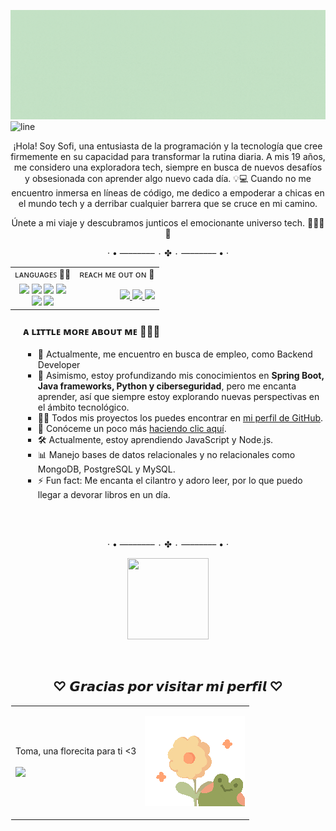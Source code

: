 ![Portada Github](img/gif2.gif)
![line](https://github.com/Sof-Saos/Sof-Saos/assets/74073693/c359f50b-4f6d-4001-ae04-c29f94260a90)
<!-- <p align="center">
  <img src="img/divider2.gif" alt="Divisor" width="360">
</p> -->

<p align="center">
  ¡Hola! Soy Sofi, una entusiasta de la programación y la tecnología que cree firmemente en su capacidad para transformar la rutina diaria. A mis 19 años, me considero una exploradora tech, siempre en busca de nuevos desafíos y obsesionada con aprender algo nuevo cada día. 💡💻 Cuando no me encuentro inmersa en líneas de código, me dedico a empoderar a chicas en el mundo tech y a derribar cualquier barrera que se cruce en mi camino.
</p>
<p align="center">
  Únete a mi viaje y descubramos junticos el emocionante universo tech. 🌟👩‍💻✨
</p>
<p align="center">
  · • —–––––– ٠ ✤ ٠ —–––––– • ·
</p>
<table width="100%" style="border-collapse: collapse; border: none;" align="center">
  <tr>
    <td align="left">ʟᴀɴɢᴜᴀɢᴇꜱ 👩‍💻</td>
    <td align="right">ʀᴇᴀᴄʜ ᴍᴇ ᴏᴜᴛ ᴏɴ 📱 </td>
  </tr>
  <tr>
    <td align="center">
      <img src="https://img.shields.io/badge/java-%23ED8B00.svg?style=for-the-badge&logo=openjdk&logoColor=white" /> 
      <img src="https://img.shields.io/badge/haskell-%23662495.svg?style=for-the-badge&logo=haskell&logoColor=white" />
      <img src="https://img.shields.io/badge/python-%233776AB.svg?style=for-the-badge&logo=python&logoColor=white" />
      <img src="https://img.shields.io/badge/mongodb-%234EA94B.svg?style=for-the-badge&logo=mongodb&logoColor=white" /> <br>
      <img src="https://img.shields.io/badge/mysql-%2300f.svg?style=for-the-badge&logo=mysql&logoColor=white" />
      <img src="https://img.shields.io/badge/git-%23F05032.svg?style=for-the-badge&logo=git&logoColor=white" />
    </td>
    <td align="right">
      <a href="mailto:sofisalamanca93@gmail.com">
        <img src="https://img.shields.io/badge/-Gmail-c14438?style=flat-square&logo=Gmail&logoColor=white&link=mailto:sofisalamanca93@gmail.com"/>
      </a>
      <a href="https://www.linkedin.com/in/ritik-rawal-698a18142/">
        <img src="https://img.shields.io/badge/-LinkedIn-blue?style=flat-square&logo=Linkedin&logoColor=white&link=https://www.linkedin.com/in/sofi-salamanca/"/>
      </a>
      <a href="https://twitter.com/Sofrojita">
        <img src="https://img.shields.io/badge/-Twitter-1DA1F2?style=flat-square&logo=Twitter&logoColor=white&link=https://twitter.com/Sofrojita"/>
      </a>
    </td>
  </tr>
</table>

<!-- <h3>ʟᴇᴛ'ꜱ ʟɪꜱᴛᴇɴ ᴛᴏ ᴍᴜꜱɪᴄ 🎧</h3>  -->
<div align="center">
  <div>
  </div>
    <div align="left" style="margin-left: 20px;">
    <h3>ᴀ ʟɪᴛᴛʟᴇ ᴍᴏʀᴇ ᴀʙᴏᴜᴛ ᴍᴇ 👩🏾‍💻</h3>
    <ul style="list-style-type: square;">
      <li>🔭 Actualmente, me encuentro en busca de empleo, como Backend Developer</li>
      <li>🌱 Asimismo, estoy profundizando mis conocimientos en <strong>Spring Boot, Java frameworks, Python y ciberseguridad</strong>, pero me encanta aprender, así que siempre estoy explorando nuevas perspectivas en el ámbito tecnológico.</li>
      <li>👨‍💻 Todos mis proyectos los puedes encontrar en <a href="https://github.com/Sof-Saos?tab=repositories">mi perfil de GitHub</a>.</li>
      <li>📄 Conóceme un poco más <a href="https://www.dropbox.com/scl/fi/lh9fmfsevdl56uiol94vi/Sof-a-Salamanca-Osorio-CV.pdf?rlkey=us02xxih5mu4eojgsot4q6g9i&st=jqit5y6w&dl=0">haciendo clic aquí</a>.</li>
      <li>🛠️ Actualmente, estoy aprendiendo JavaScript y Node.js.</li>
      <li>📊 Manejo bases de datos relacionales y no relacionales como MongoDB, PostgreSQL y MySQL.</li>
      <li>⚡ Fun fact: Me encanta el cilantro y adoro leer, por lo que puedo llegar a devorar libros en un día.</li>
      <br> 
    </ul>
  </div>
</div>

<br>
<p align="center">
  · • —–––––– ٠ ✤ ٠ —–––––– • ·
</p>

<p align="center">
  <img src="https://media.giphy.com/media/9FQPUHSOoriwsUtuSX/giphy.gif" width="130" height="130">
</p>
<br>

<!-- <iframe src="https://giphy.com/embed/9FQPUHSOoriwsUtuSX" width="480" height="480" style="" frameBorder="0" class="giphy-embed" allowFullScreen></iframe><p><a href="https://giphy.com/stickers/animation-bear-walkanimation-9FQPUHSOoriwsUtuSX">via GIPHY</a></p> -->

<h2 align="center"> ♡︎ 𝙂𝙧𝙖𝙘𝙞𝙖𝙨 𝙥𝙤𝙧 𝙫𝙞𝙨𝙞𝙩𝙖𝙧 𝙢𝙞 𝙥𝙚𝙧𝙛𝙞𝙡 ♡︎ </h2> 
<table style="border: 1px solid transparent;" align="center">
  <tr>
    <td>
      <p align="left">
        Toma, una florecita para ti <3
        <br>
        <br>
        <a href="https://visitorbadge.io/status?path=https%3A%2F%2Fgithub.com%2FSof-Saos"><img src="https://api.visitorbadge.io/api/visitors?path=https%3A%2F%2Fgithub.com%2FSof-Saos&label=Visitors&labelColor=%23f8d79b&countColor=%2394a25b&style=flat-square&labelStyle=upper" /></a>
      </p>
    </td>
    <td>
      <p align="right">
        <img src="img/giphy.gif" alt="goodbye" width="160">
      </p>
    </td>
  </tr>
</table>

<!--
![Listening to on Spotify](https://spotify-github-profile.vercel.app/api/view?uid=31dnrf5x2io7jscwij77xtwdgya4&cover_image=true&theme=default&show_offline=true&background_color=121212&bar_color=53b14f&bar_color_cover=true)  -->
